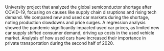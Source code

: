 University project that analyzed the global semiconductor shortage after COVID-19, focusing on causes like supply chain disruptions and rising tech demand. We compared new and used car markets during the shortage, noting production slowdowns and price surges. 
A regression analysis showed the pandemic significantly impacted used car prices, as limited new car supply shifted consumer demand, driving up costs in the used vehicle market.
Analysis of how used cars have increased their importance in private transportation during the second half of 2020.
